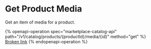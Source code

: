 # Get Product Media

Get an item of media for a product.

{% openapi-operation spec="marketplace-catalog-api" path="/v1/catalog/products/{productId}/media/{id}" method="get" %}
[Broken link](broken-reference)
{% endopenapi-operation %}
